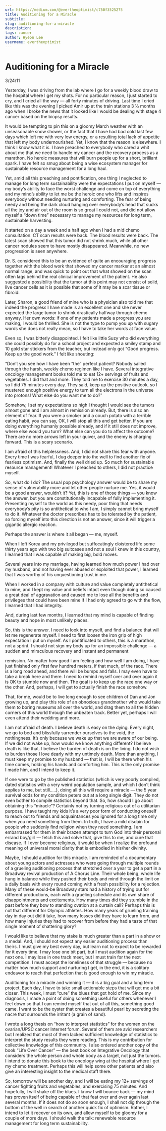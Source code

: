 ```yaml
---
url: https://medium.com/@evertheoptimist/c750f3525275
title: Auditioning for a Miracle
subtitle: 
slug: auditioning-for-a-miracle
description: 
tags: cancer
author: Hyeon Lee
username: evertheoptimist
---
```


# Auditioning for a Miracle

3/24/11

Yesterday, I was driving from the lab where I go for a weekly blood draw to the hospital where I get my shots. For no particular reason, I just started to cry, and I cried all the way — all forty minutes of driving. Last time I cried like this was the evening I picked Amir up at the train stations 3 ½ months ago when I broke the news that it looked like I would be dealing with stage 4 cancer based on the biopsy results.

It would be tempting to pin this on a gloomy March weather with an unseasonable snow shower, or the fact that I have had bad cold last few days which left me with very low energy, or a resulting total lack of appetite that left my body undernourished. Yet, I know that the reason is elsewhere. I think I know what it is. I have preached to everybody who cared a whit about me that we need to handle my cancer and the recovery process as a marathon. No heroic measures that will burn people up for a short, brilliant spark. I have felt so smug about being a wise ecosystem manager for sustainable resource management for a long haul.

Yet, amid all this preaching and pontification, one thing I neglected to manage for long term sustainability were the expectations I put on myself — my body’s ability to face the worst challenge and come on top of everything and my mind’s ability to let me be the heroic one who lifts and inspires everybody without needing nurturing and comforting. The fear of being needy and being the dark cloud hanging over everybody’s head that sucks all the joy and air out of the room is so great I could not, and did not allow myself a “down time” necessary to manage my resources for long term, sustainable harvesting.

It started on a day a week and a half ago when I had a mid chemo consultation. CT scan results were back. The blood results were back. The latest scan showed that this tumor did not shrink much, while all other cancer nodules seem to have mostly disappeared. Meanwhile, no new progression is seen anywhere.

Dr. S. considered this to be an evidence of quite an encouraging progress together with the blood work that showed my cancer marker at an almost normal range, and was quick to point out that what showed on the scan often lags behind the real clinical improvement of the patient. He also suggested a possibility that the tumor at this point may not consist of solid, live cancer cells as it is possible that some of it may be a scar tissue or fibroid.

Later, Sharon, a good friend of mine who is a physician also told me that indeed the progress I have made is an excellent one and she never expected the large tumor to shrink drastically halfway through chemo anyway. Her own words: if one of my patients made a progress you are making, I would be thrilled. She is not the type to pump you up with sugary words she does not really mean, so I have to take her words at face value.

Even so, I was bitterly disappointed. I felt like little Suzy who did everything she could possibly do for a school project and expected a smiley stamp and 10 gold star stickers from the teacher, but instead only got “Good progress. Keep up the good work.” I felt like shouting:

“Don’t you see how I have been “the” perfect patient? Nobody sailed through the harsh, weekly chemo regimen like I have. Several integrative oncology management books told me to eat 12+ servings of fruits and vegetables. I did that and more. They told me to exercise 30 minutes a day, so I did 75 minutes every day. They said, keep up the positive outlook, so I mustered enough positive energy to turn all the electrons in the universe into protons! What else do you want me to do?”

Somehow, I set my expectations so high I thought I would see the tumors almost gone and I am almost in remission already. But, there is also an element of fear. If you were a smoker and a couch potato with a terrible eating habit, you can say, OK, I will stop all this and get better. If you are doing everything humanly possible already, and if it still does not improve, where else would you turn? What else can you do to affect the outcome? There are no more arrows left in your quiver, and the enemy is charging forward. This is a scary scenario.

I am afraid of this helplessness. And, I did not share this fear with anyone. Every time I was fearful, I dug deeper into the well to find another fix of fearless optimism. And, finally the well dried up. So much for sustainable resource management! Whatever I preached to others, I did not practice myself.

So, what do I do? The usual pop psychology answer would be to share my sense of vulnerability more and let other people nurture me. Yes, it would be a good answer, wouldn’t it? Yet, this is one of those things — you know the answer, but you are constitutionally incapable of fully implementing it. Presenting myself to the world as this needy, poor thing that needs everybody’s pity is so antithetical to who I am, I simply cannot bring myself to do it. Whatever the doctor prescribes has to be tolerated by the patient, so forcing myself into this direction is not an answer, since it will trigger a gigantic allergic reaction.

Perhaps the answer is where it all began — me, myself.

When I left Korea and my privileged but suffocatingly cloistered life some thirty years ago with two big suitcases and not a soul I knew in this country, I learned that I was capable of making big, bold moves.

Several years into my marriage, having learned how much power I had over my husband, and not having ever abused or exploited that power, I learned that I was worthy of his unquestioning trust in me.

When I worked in a company with culture and value completely antithetical to mine, and I kept my value and beliefs intact even though doing so caused a great deal of aggravation and caused me to lose all the benefits and privileges that could have been mine if I had only agreed to go with the flow, I learned that I had integrity.

And, during last few months, I learned that my mind is capable of finding beauty and hope in most unlikely places.

So, this is the answer. I need to look into myself, and find a balance that will let me regenerate myself. I need to first loosen the iron grip of high expectation I put on myself. As I pontificated to others, this is a marathon, not a sprint. I should not sign my body up for an impossible challenge — a sudden and miraculous recovery and instant and permanent

remission. No matter how good I am feeling and how well I am doing, I have just finished only first few hundred meters, if that much, of the race. There is a long road ahead, and there will be bumps and falls. I may even have to take a break here and there. I need to remind myself over and over again it is OK to stumble now and then. The goal is to keep up the race one way or the other. And, perhaps, I will get to actually finish the race somehow.

That, for me, would be to live long enough to see children of Dan and Jon growing up, and play this role of an obnoxious grandmother who would take them to boring museums all over the world, and drag them to all the hidden corners of this world through the unbeaten track. Better yet, perhaps I will even attend their wedding and more.

I am not afraid of death. I believe death is easy on the dying. Every night, we go to bed and blissfully surrender ourselves to the void, the nothingness. It’s only because we wake up that we are aware of our being. If we did not wake up, how would we know anything different? I believe death is like that. I believe the burden of death is on the living. I do not wish to burden those I love dearly with my untimely death. More than anything, I must keep my promise to my husband — that is, I will be there when his time comes, holding his hands and comforting him. This is the only promise I made him, and I intend to keep it.

If one were to go by the published statistics (which is very poorly compiled, dated statistics with a very weird population sample, and which I don’t think applies to me, but still…..), doing all this will require a miracle — the 5 year survival odds for my condition peters out at a long single digit. They do not even bother to compile statistics beyond that. So, how should I go about obtaining this “miracle”? Certainly not by turning religious out of a utilitarian purpose. I have taught my kids it’s a very poor form of conducting oneself to reach out to friends and acquaintances you ignored for a long time only when you need something from them. In truth, I have a mild disdain for people who suddenly find religion when they need something. I am embarrassed for them in their brazen attempt to turn God into their personal errand boy/girl — fetch this and solve that, give this to me, and cure that disease. If I ever become religious, it would be when I realize the profound meaning of universal moral clarity that is embodied in his/her divinity.

Maybe, I should audition for this miracle. I am reminded of a documentary about young actors and actresses who were going through multiple rounds of a grueling auditioning process that stretched over a year to get a part in a Broadway revival production of A Chorus Line. Their whole being, whole life hung in balance while they pushed their body and mind through the limit on a daily basis with every round coming with a fresh possibility for a rejection. Many of these would-be Broadway stars had a history of trying out for different productions, each with a grueling schedule and its own share of disappointments and excitements. How many times did they stumble in the past before they bow to standing ovation at a curtain call? Perhaps this is not that different for Olympic athletes. How many years of grueling training day in day out did it take, how many losses did they have to learn from, and how many injuries they had to recover from before they had a taste of that single moment of shattering glory?

I would like to believe that my stake is much greater than a part in a show or a medal. And, I should not expect any easier auditioning process than theirs. I must give my best every day, but learn not to expect to be rewarded for it every time. I may lose one bit part, but I must audition again for the next one. I may lose in one track meet, but I must train for the next competition. I must accept the loneliness of that struggle — because no matter how much support and nurturing I get, in the end, it is a solitary endeavor to reach that perfection that is good enough to win my miracle.

Auditioning for a miracle and winning it — it is a big goal and a long term project. Each day, I have to take small actionable steps that will get me a bit closer. This week, I must “cure” the blues that got hold of me. Since my diagnosis, I made a point of doing something useful for others whenever I feel down so that I can remind myself that out of all this, something good came. I want to be the oyster that creates a beautiful pearl by secreting the nacre that surrounds the irritant (a grain of sand).

I wrote a long thesis on “how to interpret statistics” for the women on the ovarian/UPSC cancer Internet forum. Several of them are avid researchers but I realized that most of them lacked sufficient knowledge of statistics to interpret the study results they were reading. This is my contribution for collective knowledge of this community. I also ordered another copy of the book “Life Over Cancer” — the best book on Integrative Oncology that considers the whole person and whole body as a target, not just the tumors. I intend to donate this book to the oncology wing at the hospital where I get my chemo treatment. Perhaps this will help some other patients and also give an interesting insight to the medical staff there.

So, tomorrow will be another day, and I will be eating my 12+ servings of cancer fighting fruits and vegetables, and exercising 75 minutes. And hopefully, I will shake off the blues. I know I will bounce back — my mind has proven itself of being capable of that feat over and over again last several months. If it does not do so soon enough, I shall not dig through the bottom of the well in search of another quick fix of optimism. Rather, I intend to let it recover on its own, and allow myself to be gloomy for a couple of more days. I should walk the talk: renewable resource management for long term sustainability.


